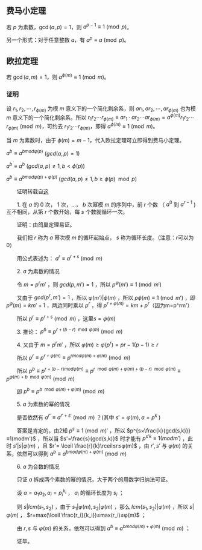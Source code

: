 ## 费马小定理

若 $p$ 为素数，$\gcd(a, p) = 1$，则 $a^{p - 1} \equiv 1 \pmod{p}$。

另一个形式：对于任意整数 $a$，有 $a^p \equiv a \pmod{p}$。

## 欧拉定理

若 $\gcd(a, m) = 1$，则 $a^{\phi(m)} \equiv 1 \pmod{m}$。

### 证明

设 $r_1, r_2, \cdots, r_{\phi(m)}$ 为模 $m$ 意义下的一个简化剩余系，则 $ar_1, ar_2, \cdots, ar_{\phi(m)}$ 也为模 $m$ 意义下的一个简化剩余系。所以 $r_1r_2 \cdots r_{\phi(m)} \equiv ar_1 \cdot ar_2 \cdots ar_{\phi(m)} = a^{\phi(m)}r_1r_2 \cdots r_{\phi(m)} \pmod{m}$，可约去 $r_1r_2 \cdots r_{\phi(m)}$，即得 $a^{\phi(m)} \equiv 1 \pmod{m}$。

当 $m$ 为素数时，由于 $\phi(m) = m - 1$，代入欧拉定理可立即得到费马小定理。




$a^b≡a^{b mod φ(p)}$   $(gcd(a,p)=1)$

$a^b≡a^b$   $(gcd(a,p)≠1,b<ϕ(p))$

$a^b≡a^{b mod φ(p)+φ(p)}$  $(gcd(a,p)≠1,b≥ϕ(p)\mod p)$

　　证明转载自[这](http://blog.csdn.net/synapse7/article/details/19610361)

　　1. 在 $a$ 的 $0$ 次， $1$ 次，...， $b$ 次幂模 $m$ 的序列中，前 $r$ 个数 （ $a^0$ 到 $a^{r-1}$ )互不相同，从第 $r$ 个数开始，每 $s$ 个数就循环一次。

　　证明：由鸽巢定理易证。

　　我们把 $r$ 称为 $a$ 幂次模 $m$ 的循环起始点， $s$ 称为循环长度。（注意：$r$可以为$0$）

　　用公式表述为： $a^r≡a^{r+s}\pmod{m}$ 

　　2.  $a$ 为素数的情况

　　令 $m=p^rm'$ ，则 $gcd(p,m')=1$ ，所以 $p^φ(m')≡1\pmod{m'}$ 

　　又由于 $gcd(p^r,m')=1$ ，所以 $φ(m')|ϕ(m)$ ，所以 $pϕ(m)≡1\pmod {m'}$ ，即 $p^φ(m)=km'+1$ ，两边同时乘以 $p^r$ ，得 $p^{r+φ(m)}=km+p^r$（因为m=p^rm'）

　　所以 $p^r≡p^{r+s}\pmod m$ ，这里$s=φ(m)$

　　3. 推论： $p^b≡p^{r+(b-r) \mod φ(m)}\pmod m$ 

　　4. 又由于 $m=p^rm'$ ，所以 $φ(m)≥φ(p^r)=pr−1(p−1)≥r$ 

　　所以 $p^r≡p^{r+φ(m)}≡p^{r mod φ(m)+φ(m)}\pmod m$ 

　　所以 $p^b≡p^{r+(b-r) mod φ(m)}≡p^{r \mod φ(m)+φ(m)+(b-r) \mod φ(m)}≡p^{φ(m)+b \mod φ(m)}\pmod m$ 

　　即 $p^b≡p^{b \mod φ(m)+φ(m)}\pmod m$ 

　　5.  $a$ 为素数的幂的情况

　　是否依然有 $a^{r'}≡a^{r'+s'}\pmod m$ ？(其中 $s'=φ(m),a=p^k$ )

　　答案是肯定的，由2知 $p^s≡1\pmod m'$ ，所以 $p^{s×\frac{k}{gcd(s,k)}}≡1(modm')$ ，所以当 $s'=\frac{s}{gcd(s,k)}$ 时才能有 $p^{s'k}≡1(modm')$ ，此时 $s'|s|φ(m)$ ，且 $r'= \lceil \frac{r}{k}\rceil≤r≤φ(m)$ ，由 $r',s'$ 与 $φ(m)$ 的关系，依然可以得到 $a^b≡a^{b mod φ(m)+φ(m)}\pmod m$ 

　　6.  $a$ 为合数的情况

　　只证 $a$ 拆成两个素数的幂的情况，大于两个的用数学归纳法可证。

　　设 $a=a_1a_2,a_i=p_i^{k_i}$ ， $a_i$ 的循环长度为 $s_i$ ；

　　则 $s|lcm(s_1,s_2)$ ，由于 $s_1|φ(m),s_2|φ(m)$ ，那么 $lcm(s_1,s_2)|φ(m)$ ，所以 $s|φ(m)$  ， $r=max(\lceil \frac{r_i}{k_i})≤max(r_i)≤φ(m)$ ；

　　由 $r,s$ 与 $φ(m)$ 的关系，依然可以得到 $a^b≡a^{b mod φ(m)+φ(m)}\pmod m$ ；

　　证毕。
